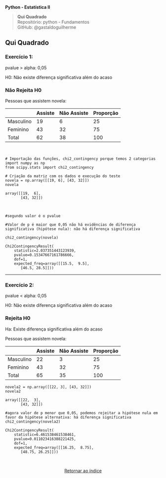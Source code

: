 **Python - Estatística II** 
>**Qui Quadrado**    
> Repositório: python - Fundamentos  
> GitHub: @gastaldoguilherme
&nbsp;


## Qui Quadrado

### Exercício 1:

pvalue > alpha: 0,05

H0: Não existe diferença significativa além do acaso

### Não Rejeita H0

Pessoas que assistem novela:

|            | Assiste | Não Assiste | Proporção |
|------------|---------|-------------|-----------|
| Masculino  | 19      | 6           | 25        |
| Feminino   | 43      | 32          | 75        |
| Total      | 62      | 38          | 100       |


&nbsp;




```
# Importação das funções, chi2_contingency porque temos 2 categorias
import numpy as np
from scipy.stats import chi2_contingency
```


```
# Criação da matriz com os dados e execução do teste
novela = np.array([[19, 6], [43, 32]])
novela
```


```
array([[19,  6],
       [43, 32]])
```

&nbsp;


```
#segundo valor é o pvalue

#Valor de p é maior que 0,05 não há evidências de diferença significativa (hipótese nula): não há diferença significativa

chi2_contingency(novela)
```


```
Chi2ContingencyResult(
    statistic=2.037351443123939, 
    pvalue=0.15347667161786666, 
    dof=1, 
    expected_freq=array([[15.5,  9.5],
       [46.5, 28.5]]))
```

--- 

### Exercício 2:

pvalue < alpha: 0,05

H0: Não existe diferença significativa além do acaso

### Rejeita H0

Ha: Existe diferença significativa além do acaso



Pessoas que assistem novela:

|            | Assiste | Não Assiste | Proporção |
|------------|---------|-------------|-----------|
| Masculino  | 22      | 3           | 25        |
| Feminino   | 43      | 32          | 75        |
| Total      | 65      | 35          | 100       |


```
novela2 = np.array([[22, 3], [43, 32]])
novela2
```


```
array([[22,  3],
       [43, 32]])
```


```
#agora valor de p menor que 0,05, podemos rejeitar a hipótese nula em favor da hipótese alternativa: há diferença significativa
chi2_contingency(novela2)
```


```
Chi2ContingencyResult(
    statistic=6.461538461538461, 
    pvalue=0.011023416388221425, 
    dof=1, 
    expected_freq=array([[16.25,  8.75],
       [48.75, 26.25]]))
```








&nbsp;

<div align="center">
   
[Retornar ao índice](/README.md)

</div>